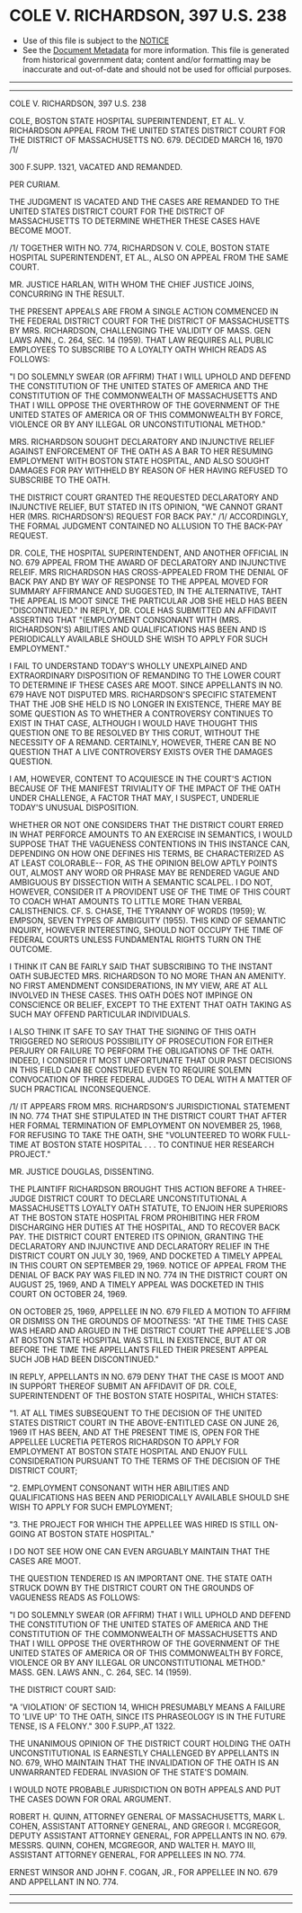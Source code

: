 ---
---

# COLE V. RICHARDSON, 397 U.S. 238

* Use of this file is subject to the [NOTICE](https://github.com/publicdocs/notice/blob/master/NOTICE)
* See the [Document Metadata](../../../) for more information.
  This file is generated from historical government data; content and/or formatting may be inaccurate and out-of-date and should not be used for official purposes.

----------
----------

COLE V. RICHARDSON, 397 U.S. 238

COLE, BOSTON STATE HOSPITAL SUPERINTENDENT, ET AL. V. RICHARDSON APPEAL FROM THE UNITED STATES DISTRICT COURT FOR THE DISTRICT OF MASSACHUSETTS NO. 679.  DECIDED MARCH 16, 1970  /1/

300 F.SUPP.  1321, VACATED AND REMANDED.

PER CURIAM.

THE JUDGMENT IS VACATED AND THE CASES ARE REMANDED TO THE UNITED STATES DISTRICT COURT FOR THE DISTRICT OF MASSACHUSETTS TO DETERMINE WHETHER THESE CASES HAVE BECOME MOOT.

/1/  TOGETHER WITH NO. 774, RICHARDSON V. COLE, BOSTON STATE HOSPITAL SUPERINTENDENT, ET AL., ALSO ON APPEAL FROM THE SAME COURT.

MR. JUSTICE HARLAN, WITH WHOM THE CHIEF JUSTICE JOINS, CONCURRING IN THE RESULT.

THE PRESENT APPEALS ARE FROM A SINGLE ACTION COMMENCED IN THE FEDERAL DISTRICT COURT FOR THE DISTRICT OF MASSACHUSETTS BY MRS. RICHARDSON, CHALLENGING THE VALIDITY OF MASS. GEN LAWS ANN., C. 264, SEC. 14 (1959).  THAT LAW REQUIRES ALL PUBLIC EMPLOYEES TO SUBSCRIBE TO A LOYALTY OATH WHICH READS AS FOLLOWS:

"I DO SOLEMNLY SWEAR (OR AFFIRM) THAT I WILL UPHOLD AND DEFEND THE CONSTITUTION OF THE UNITED STATES OF AMERICA AND THE CONSTITUTION OF THE COMMONWEALTH OF MASSACHUSETTS AND THAT I WILL OPPOSE THE OVERTHROW OF THE GOVERNMENT OF THE UNITED STATES OF AMERICA OR OF THIS COMMONWEALTH BY FORCE, VIOLENCE OR BY ANY ILLEGAL OR UNCONSTITUTIONAL METHOD."

MRS. RICHARDSON SOUGHT DECLARATORY AND INJUNCTIVE RELIEF AGAINST ENFORCEMENT OF THE OATH AS A BAR TO HER RESUMING EMPLOYMENT WITH BOSTON STATE HOSPITAL, AND ALSO SOUGHT DAMAGES FOR PAY WITHHELD BY REASON OF HER HAVING REFUSED TO SUBSCRIBE TO THE OATH.

THE DISTRICT COURT GRANTED THE REQUESTED DECLARATORY AND INJUNCTIVE RELIEF, BUT STATED IN ITS OPINION, "WE CANNOT GRANT HER (MRS. RICHARDSON'S) REQUEST FOR BACK PAY."  /1/  ACCORDINGLY, THE FORMAL JUDGMENT CONTAINED NO ALLUSION TO THE BACK-PAY REQUEST.

DR. COLE, THE HOSPITAL SUPERINTENDENT, AND ANOTHER OFFICIAL IN NO. 679 APPEAL FROM THE AWARD OF DECLARATORY AND INJUNCTIVE RELEIF.  MRS RICHARDSON HAS CROSS-APPEALED FROM THE DENIAL OF BACK PAY AND BY WAY OF RESPONSE TO THE APPEAL MOVED FOR SUMMARY AFFIRMANCE AND SUGGESTED, IN THE ALTERNATIVE, TAHT THE APPEAL IS MOOT SINCE THE PARTICULAR JOB SHE HELD HAS BEEN "DISCONTINUED."  IN REPLY, DR. COLE HAS SUBMITTED AN AFFIDAVIT ASSERTING THAT "(EMPLOYMENT CONSONANT WITH (MRS. RICHARDSON'S) ABILITIES AND QUALIFICATIONS HAS BEEN AND IS PERIODICALLY AVAILABLE SHOULD SHE WISH TO APPLY FOR SUCH EMPLOYMENT."

I FAIL TO UNDERSTAND TODAY'S WHOLLY UNEXPLAINED AND EXTRAORDINARY DISPOSITION OF REMANDING TO THE LOWER COURT TO DETERMINE IF THESE CASES ARE MOOT.  SINCE APPELLANTS IN NO. 679 HAVE NOT DISPUTED MRS. RICHARDSON'S SPECIFIC STATEMENT THAT THE JOB SHE HELD IS NO LONGER IN EXISTENCE, THERE MAY BE SOME QUESTION AS TO WHETHER A CONTROVERSY CONTINUES TO EXIST IN THAT CASE, ALTHOUGH I WOULD HAVE THOUGHT THIS QUESTION ONE TO BE RESOLVED BY THIS CORUT, WITHOUT THE NECESSITY OF A REMAND.  CERTAINLY, HOWEVER, THERE CAN BE NO QUESTION THAT A LIVE CONTROVERSY EXISTS OVER THE DAMAGES QUESTION.

I AM, HOWEVER, CONTENT TO ACQUIESCE IN THE COURT'S ACTION BECAUSE OF THE MANIFEST TRIVIALITY OF THE IMPACT OF THE OATH UNDER CHALLENGE, A FACTOR THAT MAY, I SUSPECT, UNDERLIE TODAY'S UNUSUAL DISPOSITION.

WHETHER OR NOT ONE CONSIDERS THAT THE DISTRICT COURT ERRED IN WHAT PERFORCE AMOUNTS TO AN EXERCISE IN SEMANTICS, I WOULD SUPPOSE THAT THE VAGUENESS CONTENTIONS IN THIS INSTANCE CAN, DEPENDING ON HOW ONE DEFINES HIS TERMS, BE CHARACTERIZED AS AT LEAST COLORABLE-- FOR, AS THE OPINION BELOW APTLY POINTS OUT, ALMOST ANY WORD OR PHRASE MAY BE RENDERED VAGUE AND AMBIGUOUS BY DISSECTION WITH A SEMANTIC SCALPEL.  I DO NOT, HOWEVER, CONSIDER IT A PROVIDENT USE OF THE TIME OF THIS COURT TO COACH WHAT AMOUNTS TO LITTLE MORE THAN VERBAL CALISTHENICS.  CF. S. CHASE, THE TYRANNY OF WORDS (1959); W. EMPSON, SEVEN TYPES OF AMBIGUITY (1955).  THIS KIND OF SEMANTIC INQUIRY, HOWEVER INTERESTING, SHOULD NOT OCCUPY THE TIME OF FEDERAL COURTS UNLESS FUNDAMENTAL RIGHTS TURN ON THE OUTCOME.

I THINK IT CAN BE FAIRLY SAID THAT SUBSCRIBING TO THE INSTANT OATH SUBJECTED MRS. RICHARDSON TO NO MORE THAN AN AMENITY.  NO FIRST AMENDMENT CONSIDERATIONS, IN MY VIEW, ARE AT ALL INVOLVED IN THESE CASES.  THIS OATH DOES NOT IMPINGE ON CONSCIENCE OR BELIEF, EXCEPT TO THE EXTENT THAT OATH TAKING AS SUCH MAY OFFEND PARTICULAR INDIVIDUALS.

I ALSO THINK IT SAFE TO SAY THAT THE SIGNING OF THIS OATH TRIGGERED NO SERIOUS POSSIBILITY OF PROSECUTION FOR EITHER PERJURY OR FAILURE TO PERFORM THE OBLIGATIONS OF THE OATH.  INDEED, I CONSIDER IT MOST UNFORTUNATE THAT OUR PAST DECISIONS IN THIS FIELD CAN BE CONSTRUED EVEN TO REQUIRE SOLEMN CONVOCATION OF THREE FEDERAL JUDGES TO DEAL WITH A MATTER OF SUCH PRACTICAL INCONSEQUENCE.

/1/  IT APPEARS FROM MRS. RICHARDSON'S JURISDICTIONAL STATEMENT IN NO. 774 THAT SHE STIPULATED IN THE DISTRICT COURT THAT AFTER HER FORMAL TERMINATION OF EMPLOYMENT ON NOVEMBER 25, 1968, FOR REFUSING TO TAKE THE OATH, SHE "VOLUNTEERED TO WORK FULL-TIME AT BOSTON STATE HOSPITAL . . . TO CONTINUE HER RESEARCH PROJECT."

MR. JUSTICE DOUGLAS, DISSENTING.

THE PLAINTIFF RICHARDSON BROUGHT THIS ACTION BEFORE A THREE-JUDGE DISTRICT COURT TO DECLARE UNCONSTITUTIONAL A MASSACHUSETTS LOYALTY OATH STATUTE, TO ENJOIN HER SUPERIORS AT THE BOSTON STATE HOSPITAL FROM PROHIBITING HER FROM DISCHARGING HER DUTIES AT THE HOSPITAL, AND TO RECOVER BACK PAY.  THE DISTRICT COURT ENTERED ITS OPINION, GRANTING THE DECLARATORY AND INJUNCTIVE AND DECLARATORY RELIEF IN THE DISTRICT COURT ON JULY 30, 1969, AND DOCKETED A TIMELY APPEAL IN THIS COURT ON SEPTEMBER 29, 1969.  NOTICE OF APPEAL FROM THE DENIAL OF BACK PAY WAS FILED IN NO. 774 IN THE DISTRICT COURT ON AUGUST 25, 1969, AND A TIMELY APPEAL WAS DOCKETED IN THIS COURT ON OCTOBER 24, 1969.

ON OCTOBER 25, 1969, APPELLEE IN NO. 679 FILED A MOTION TO AFFIRM OR DISMISS ON THE GROUNDS OF MOOTNESS:  "AT THE TIME THIS CASE WAS HEARD AND ARGUED IN THE DISTRICT COURT THE APPELLEE'S JOB AT BOSTON STATE HOSPITAL WAS STILL IN EXISTENCE, BUT AT OR BEFORE THE TIME THE APPELLANTS FILED THEIR PRESENT APPEAL SUCH JOB HAD BEEN DISCONTINUED."

IN REPLY, APPELLANTS IN NO. 679 DENY THAT THE CASE IS MOOT AND IN SUPPORT THEREOF SUBMIT AN AFFIDAVIT OF DR. COLE, SUPERINTENDENT OF THE BOSTON STATE HOSPITAL, WHICH STATES:

"1.  AT ALL TIMES SUBSEQUENT TO THE DECISION OF THE UNITED STATES DISTRICT COURT IN THE ABOVE-ENTITLED CASE ON JUNE 26, 1969 IT HAS BEEN, AND AT THE PRESENT TIME IS, OPEN FOR THE APPELLEE LUCRETIA PETEROS RICHARDSON TO APPLY FOR EMPLOYMENT AT BOSTON STATE HOSPITAL AND ENJOY FULL CONSIDERATION PURSUANT TO THE TERMS OF THE DECISION OF THE DISTRICT COURT;

"2.  EMPLOYMENT CONSONANT WITH HER ABILITIES AND QUALIFICATIONS HAS BEEN AND PERIODICALLY AVAILABLE SHOULD SHE WISH TO APPLY FOR SUCH EMPLOYMENT;

"3.  THE PROJECT FOR WHICH THE APPELLEE WAS HIRED IS STILL ON-GOING AT BOSTON STATE HOSPITAL."

I DO NOT SEE HOW ONE CAN EVEN ARGUABLY MAINTAIN THAT THE CASES ARE MOOT.

THE QUESTION TENDERED IS AN IMPORTANT ONE.  THE STATE OATH STRUCK DOWN BY THE DISTRICT COURT ON THE GROUNDS OF VAGUENESS READS AS FOLLOWS:

"I DO SOLEMNLY SWEAR (OR AFFIRM) THAT I WILL UPHOLD AND DEFEND THE CONSTITUTION OF THE UNITED STATES OF AMERICA AND THE CONSTITUTION OF THE COMMONWEALTH OF MASSACHUSETTS AND THAT I WILL OPPOSE THE OVERTHROW OF THE GOVERNMENT OF THE UNITED STATES OF AMERICA OR OF THIS COMMONWEALTH BY FORCE, VIOLENCE OR BY ANY ILLEGAL OR UNCONSTITUTIONAL METHOD."  MASS. GEN. LAWS ANN., C. 264, SEC. 14 (1959).

THE DISTRICT COURT SAID:

"A 'VIOLATION' OF SECTION 14, WHICH PRESUMABLY MEANS A FAILURE TO 'LIVE UP' TO THE OATH, SINCE ITS PHRASEOLOGY IS IN THE FUTURE TENSE, IS A FELONY."  300 F.SUPP.,AT 1322.

THE UNANIMOUS OPINION OF THE DISTRICT COURT HOLDING THE OATH UNCONSTITUTIONAL IS EARNESTLY CHALLENGED BY APPELLANTS IN NO. 679, WHO MAINTAIN THAT THE INVALIDATION OF THE OATH IS AN UNWARRANTED FEDERAL INVASION OF THE STATE'S DOMAIN.

I WOULD NOTE PROBABLE JURISDICTION ON BOTH APPEALS AND PUT THE CASES DOWN FOR ORAL ARGUMENT.

ROBERT H. QUINN, ATTORNEY GENERAL OF MASSACHUSETTS, MARK L. COHEN, ASSISTANT ATTORNEY GENERAL, AND GREGOR I. MCGREGOR, DEPUTY ASSISTANT ATTORNEY GENERAL, FOR APPELLANTS IN NO. 679.  MESSRS.  QUINN, COHEN, MCGREGOR, AND WALTER H. MAYO III, ASSISTANT ATTORNEY GENERAL, FOR APPELLEES IN NO. 774.

ERNEST WINSOR AND JOHN F. COGAN, JR., FOR APPELLEE IN NO. 679 AND APPELLANT IN NO. 774.


----------
----------

